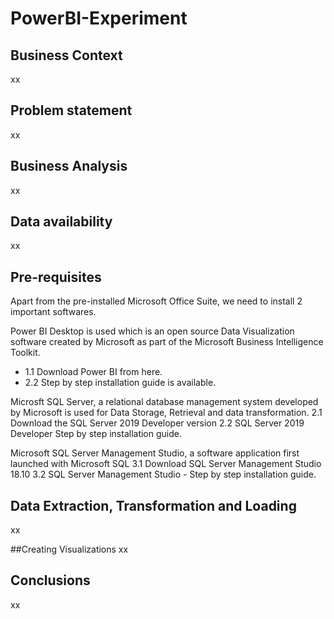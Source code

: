 # PowerBI-Experiment

## Business Context
xx

## Problem statement
xx

## Business Analysis
xx

## Data availability
xx

## Pre-requisites
Apart from the pre-installed Microsoft Office Suite, we need to install 2 important softwares.

Power BI Desktop is used which is an open source Data Visualization software created by Microsoft as part of the Microsoft Business Intelligence Toolkit.
- 1.1 Download Power BI from here.
- 2.2 Step by step installation guide is available.

Microsft SQL Server, a relational database management system developed by Microsoft is used for Data Storage, Retrieval and data transformation.
2.1 Download the SQL Server 2019 Developer version
2.2 SQL Server 2019 Developer Step by step installation guide.

Microsoft SQL Server Management Studio, a software application first launched with Microsoft SQL
3.1 Download SQL Server Management Studio 18.10
3.2 SQL Server Management Studio - Step by step installation guide.

## Data Extraction, Transformation and Loading
xx

##Creating Visualizations
xx

## Conclusions

xx
